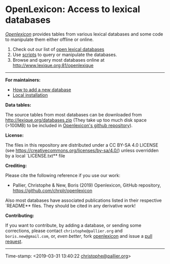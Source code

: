 # OpenLexicon: Access to lexical databases

_[Openlexicon](https://chrplr.github.io/openlexicon)_ provides tables from various lexical databases and some code to manipulate them either offline or online.

1. Check out our list of [open lexical databases](databases/README.md)
2. Use [scripts](scripts/README.md) to query or manipulate the databases.
3. Browse and query most databases online at <http://www.lexique.org:81/openlexique>

--- 

**For maintainers:**

- [How to add a new database](README-how-to-install-a-new-database.md)
- [Local installation](README-Install.md)

**Data tables:** 

The source tables from most databases can be downloaded from <http://lexique.org/databases.zip> (They take up too much disk space (>100MB) to be included in [Openlexicon's github repository](https://github.com/chrplr/openlexicon)).


**License:**

The files in this repository are distributed under a CC BY-SA 4.0 LICENSE
(see <https://creativecommons.org/licenses/by-sa/4.0/>) unless overridden by a local `LICENSE.txt** file

**Crediting:**

Please cite the following reference if you use our work:

* Pallier, Christophe & New, Boris (2019) Openlexicon, GitHub repository, <https://github.com/chrplr/openlexicon>

Also most databases have associated publications listed in their respective `README** files. They should be cited in any derivative work!

**Contributing:**

If you want to contribute, by adding a database, or sending some corrections, please contact `christophe@pallier.org` and `boris.new@gmail.com`, or, _even better_, fork [openlexicon](https://github.com/chrplr/openlexicon) and issue a [pull request](https://help.github.com/en/articles/creating-a-pull-request-from-a-fork). 

---

Time-stamp: <2019-03-31 13:40:22 christophe@pallier.org>



